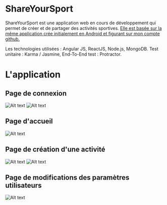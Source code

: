 # ShareYourSport #

ShareYourSport est une application web  en cours de développement qui permet de créer et de partager des activités sportives.
[Elle est basée sur la même application crée initialement en Android et figurant sur mon compte github.](https://github.com/Mqassou/shareyoursport)


Les technologies utilisées :  Angular JS, ReactJS, Node.js, MongoDB. Test unitaire : Karma / Jasmine, End-To-End test : Protractor.

# L'application #

## Page de connexion ##

![Alt text](https://i.imgur.com/o4tPagw.png)
![Alt text](https://i.imgur.com/wnaaRVy.png)

## Page d'accueil ##

![Alt text](https://i.imgur.com/XqpTr4U.png)

## Page de création d'une activité ##

![Alt text](https://i.imgur.com/QnS6HO6.png)
![Alt text](https://i.imgur.com/Z3r4Vnk.png)

## Page de modifications des paramètres utilisateurs ##
![Alt text](https://i.imgur.com/iP9SBDM.png)





